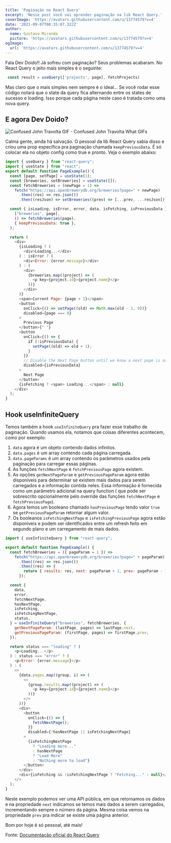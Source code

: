 ```yaml
---
title: 'Paginação no React Query'
excerpt: 'Nesse post você vai aprender paginação na lib React Query.'
coverImage: 'https://avatars.githubusercontent.com/u/13774579?v=4'
date: '2021-09-07T08:35:07.322Z'
author:
  name: Gustavo Miranda
  picture: 'https://avatars.githubusercontent.com/u/13774579?v=4'
ogImage:
  url: 'https://avatars.githubusercontent.com/u/13774579?v=4'
---
```

Fala Dev Doido!! Já sofreu com paginação? Seus problemas acabaram.
No React Query o jeito mais simples é o seguinte:

```javascript
 const result = useQuery(['projects', page], fetchProjects)
```

Mas claro que o mais simples nem sempre é o ideal... 
Se você rodar esse código notará que o state da query fica alternando entre os states de sucesso e loading. Isso porque cada página neste caso é tratada como uma nova query.

## E agora Dev Doido?

![Confused John Travolta GIF - Confused John Travolta What GIFs](https://c.tenor.com/9ud1r4sc-QQAAAAM/confused-john-travolta.gif)

Calma gente, ainda há salvação. O pessoal da lib React Query sabia disso e criou uma prop específica pra paginação chamada ``keepPreviousData``. É só colocar ela no objeto config como true e pronto. Veja o exemplo abaixo:

```javascript
import { useQuery } from "react-query";
import { useState } from "react";
export default function PageExample() {
  const [page, setPage] = useState(1);
  const [breweries, setBreweries] = useState([]);
  const fetchBreweries = (newPage = 1) =>
    fetch("https://api.openbrewerydb.org/breweries?page=" + newPage)
      .then((res) => res.json())
      .then((resJson) => setBreweries((prev) => [...prev, ...resJson]));

  const { isLoading, isError, error, data, isFetching, isPreviousData } = useQuery(
    ["breweries", page],
    () => fetchBreweries(page),
    { keepPreviousData: true },
  );

  return (
    <div>
      {isLoading ? (
        <div>Loading...</div>
      ) : isError ? (
        <div>Error: {error.message}</div>
      ) : (
        <div>
          {breweries.map((project) => (
            <p key={project.id}>{project.name}</p>
          ))}
        </div>
      )}
      <span>Current Page: {page + 1}</span>
      <button
        onClick={() => setPage((old) => Math.max(old - 1, 0))}
        disabled={page === 0}
      >
        Previous Page
      </button>{" "}
      <button
        onClick={() => {
          if (!isPreviousData) {
            setPage((old) => old + 1);
          }
        }}
        // Disable the Next Page button until we know a next page is available
        disabled={isPreviousData}
      >
        Next Page
      </button>
      {isFetching ? <span> Loading...</span> : null}
    </div>
  );
}
```

## Hook useInfiniteQuery

Temos também a hook ``useInfiniteQuery`` pra fazer esse trabalho de paginação.
Quando usamos ela, notamos que coisas diferentes acontecem, como por exemplo:
1. ``data`` agora é um objeto contendo dados infinitos.
2. ``data.pages`` é um array contendo cada página carregada.
3. ``data.pageParams`` é um array contendo os parâmetros usados pela paginação para carregar essas páginas.
4. As funções ``fetchNextPage`` e ``fetchPreviousPage`` agora existem.
5. As opções ``getNextPageParam`` e ``getPreviousPageParam`` agora estão disponíveis para determinar se existem mais dados para serem carregados e a informação contida neles. Essa informação é fornecida como um parâmetro adicional na query function ( que pode ser sobrescrito opcionalmente pelo override das funções ``fetchNextPage`` e ``fetchPreviousPage``).
6. Agora temos um booleano chamado ``hasPreviousPage`` tendo valor ``true`` se ``getPreviousPageParam`` retornar algum valor.
7. Os booleanos ``isFetchingNextPage`` e ``isFetchingPreviousPage`` agora estão disponíveis e podem ser identificados entre um refresh feito em segundo plano e um carregamento de mais dados.

```javascript
import { useInfiniteQuery } from "react-query";

export default function PageExample() {
  const fetchBreweries = ({ pageParam = 1 }) =>
    fetch("https://api.openbrewerydb.org/breweries?page=" + pageParam)
      .then((res) => res.json())
      .then((res) => {
        return { results: res, next: pageParam + 1, prev: pageParam - 1 };
      });

  const {
    data,
    error,
    fetchNextPage,
    hasNextPage,
    isFetching,
    isFetchingNextPage,
    status,
  } = useInfiniteQuery("breweries", fetchBreweries, {
    getNextPageParam: (lastPage, pages) => lastPage.next,
    getPreviousPageParam: (firstPage, pages) => firstPage.prev,
  });

  return status === "loading" ? (
    <p>Loading...</p>
  ) : status === "error" ? (
    <p>Error: {error.message}</p>
  ) : (
    <>
      {data.pages.map((group, i) => (
        <>
          {group.results.map((project) => (
            <p key={project.id}>{project.name}</p>
          ))}
        </>
      ))}
      <div>
        <button
          onClick={() => {
            fetchNextPage();
          }}
          disabled={!hasNextPage || isFetchingNextPage}
        >
          {isFetchingNextPage
            ? "Loading more..."
            : hasNextPage
            ? "Load More"
            : "Nothing more to load"}
        </button>
      </div>
      <div>{isFetching && !isFetchingNextPage ? "Fetching..." : null}</div>
    </>
  );
}
```
Neste exemplo podemos ver uma API pública, em que retornamos os dados e na propriedade ``next`` indicamos se temos mais dados a serem carregados, incrementando sempre o número da página. Mesma coisa vemos na propriedade ``prev`` pra indicar se existe uma página anterior.

Bom por hoje é só pessoal, até mais!

Fonte:
[Documentação oficial do React Query](https://react-query.tanstack.com/guides)